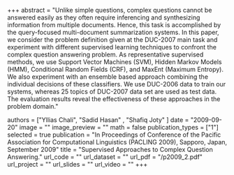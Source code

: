 +++
abstract = "Unlike simple questions, complex questions cannot be answered easily as they often require inferencing and synthesizing information from multiple documents. Hence, this task is accomplished by the query-focused multi-document summarization systems. In this paper, we consider the problem definition given at the DUC-2007 main task and experiment with different supervised learning techniques to confront the complex question answering problem. As representative supervised methods, we use Support Vector Machines (SVM), Hidden Markov Models (HMM), Conditional Random Fields (CRF), and MaxEnt (Maximum Entropy). We also experiment with an ensemble based approach combining the individual decisions of these classifiers. We use DUC-2006 data to train our systems, whereas 25 topics of DUC-2007 data set are used as test data. The evaluation results reveal the effectiveness of these approaches in the problem domain."

authors = ["Yllias Chali", "Sadid Hasan" , "Shafiq Joty" ]
date = "2009-09-20"
image = ""
image_preview = ""
math = false
publication_types = ["1"]
selected = true
publication = "In Proceedings of Conference of the Pacific Association for Computational Linguistics (PACLING 2009), Sapporo, Japan, September 2009"
title = "Supervised Approaches to Complex Question Answering."
url_code = ""
url_dataset = ""
url_pdf = "/p2009_2.pdf"
url_project = ""
url_slides = ""
url_video = ""
+++



